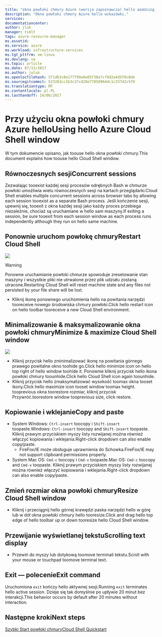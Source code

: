 ```yaml
---
title: "okna powłoki chmury Azure (wersja zapoznawcza) hello aaaUsing | Dokumentacja firmy Microsoft"
description: "Okna powłoki chmury Azure hello wskazówki."
services: 
documentationcenter: 
author: jluk
manager: timlt
tags: azure-resource-manager
ms.assetid: 
ms.service: azure
ms.workload: infrastructure-services
ms.tgt_pltfrm: vm-linux
ms.devlang: na
ms.topic: article
ms.date: 07/13/2017
ms.author: juluk
ms.openlocfilehash: 571db3c8e177799a9e05f38a7cf8d2a4d5f8c8de
ms.sourcegitcommit: 523283cc1b3c37c428e77850964dc1c33742c5f0
ms.translationtype: MT
ms.contentlocale: pl-PL
ms.lasthandoff: 10/06/2017
---
```

# <a name="using-hello-azure-cloud-shell-window"></a><span data-ttu-id="8396a-103">Przy użyciu okna powłoki chmury Azure hello</span><span class="sxs-lookup"><span data-stu-id="8396a-103">Using hello Azure Cloud Shell window</span></span>

<span data-ttu-id="8396a-104">W tym dokumencie opisano, jak toouse hello okna powłoki chmury.</span><span class="sxs-lookup"><span data-stu-id="8396a-104">This document explains how toouse hello Cloud Shell window.</span></span>

## <a name="concurrent-sessions"></a><span data-ttu-id="8396a-105">Równoczesnych sesji</span><span class="sxs-lookup"><span data-stu-id="8396a-105">Concurrent sessions</span></span>
<span data-ttu-id="8396a-106">Zezwalając tooexist każdej sesji procesów odrębnych Bash w chmurze powłoki umożliwia wielu równoczesnych sesji na kartach przeglądarki.</span><span class="sxs-lookup"><span data-stu-id="8396a-106">Cloud Shell enables multiple concurrent sessions across browser tabs by allowing each session tooexist as a separate Bash process.</span></span>
<span data-ttu-id="8396a-107">Jeśli kończenie sesji, upewnij się, tooexit z okna każdej sesji jako każdy proces przebiega niezależnie, chociaż są uruchamiane w hello sam maszyny.</span><span class="sxs-lookup"><span data-stu-id="8396a-107">If exiting a session, be sure tooexit from each session window as each process runs independently although they run on hello same machine.</span></span>

## <a name="restart-cloud-shell"></a><span data-ttu-id="8396a-108">Ponownie uruchom powłokę chmury</span><span class="sxs-lookup"><span data-stu-id="8396a-108">Restart Cloud Shell</span></span>
![](media/recycle.png)
> [!WARNING]
> <span data-ttu-id="8396a-109">Ponowne uruchamianie powłoki chmurze spowoduje zresetowanie stan maszyny i wszystkie pliki nie utrwalone przez plik udziału zostaną utracone.</span><span class="sxs-lookup"><span data-stu-id="8396a-109">Restarting Cloud Shell will reset machine state and any files not persisted by your file share will be lost.</span></span>

* <span data-ttu-id="8396a-110">Kliknij ikonę ponownego uruchomienia hello na powitania narzędzi tooreceive nowego środowiska chmury powłoki.</span><span class="sxs-lookup"><span data-stu-id="8396a-110">Click hello restart icon on hello toolbar tooreceive a new Cloud Shell environment.</span></span>

## <a name="minimize--maximize-cloud-shell-window"></a><span data-ttu-id="8396a-111">Minimalizowanie & maksymalizowanie okna powłoki chmury</span><span class="sxs-lookup"><span data-stu-id="8396a-111">Minimize & maximize Cloud Shell window</span></span>
![](media/minmax.png)
* <span data-ttu-id="8396a-112">Kliknij przycisk hello zminimalizować ikonę na powitania górnego prawego powitalne okno toohide go.</span><span class="sxs-lookup"><span data-stu-id="8396a-112">Click hello minimize icon on hello top right of hello window toohide it.</span></span> <span data-ttu-id="8396a-113">Ponownie kliknij przycisk hello ikona powłoki chmury toounhide.</span><span class="sxs-lookup"><span data-stu-id="8396a-113">Click hello Cloud Shell icon again toounhide.</span></span>
* <span data-ttu-id="8396a-114">Kliknij przycisk hello zmaksymalizować wysokość toomax okna tooset ikony.</span><span class="sxs-lookup"><span data-stu-id="8396a-114">Click hello maximize icon tooset window toomax height.</span></span> <span data-ttu-id="8396a-115">tooprevious okna toorestore rozmiar, kliknij przycisk Przywróć.</span><span class="sxs-lookup"><span data-stu-id="8396a-115">toorestore window tooprevious size, click restore.</span></span>

## <a name="copy-and-paste"></a><span data-ttu-id="8396a-116">Kopiowanie i wklejanie</span><span class="sxs-lookup"><span data-stu-id="8396a-116">Copy and paste</span></span>
* <span data-ttu-id="8396a-117">System Windows: `Ctrl-insert` toocopy i `Shift-insert` toopaste.</span><span class="sxs-lookup"><span data-stu-id="8396a-117">Windows: `Ctrl-insert` toocopy and `Shift-insert` toopaste.</span></span> <span data-ttu-id="8396a-118">Kliknij prawym przyciskiem myszy listy rozwijanej można również włączyć kopiowania i wklejania.</span><span class="sxs-lookup"><span data-stu-id="8396a-118">Right-click dropdown can also enable copy/paste.</span></span>
  * <span data-ttu-id="8396a-119">FireFox/IE może obsługuje uprawnienia do Schowka.</span><span class="sxs-lookup"><span data-stu-id="8396a-119">FireFox/IE may not support clipboard permissions properly.</span></span>
* <span data-ttu-id="8396a-120">System Mac OS: `Cmd-c` toocopy i `Cmd-v` toopaste.</span><span class="sxs-lookup"><span data-stu-id="8396a-120">Mac OS: `Cmd-c` toocopy and `Cmd-v` toopaste.</span></span> <span data-ttu-id="8396a-121">Kliknij prawym przyciskiem myszy listy rozwijanej można również włączyć kopiowania i wklejania.</span><span class="sxs-lookup"><span data-stu-id="8396a-121">Right-click dropdown can also enable copy/paste.</span></span>

## <a name="resize-cloud-shell-window"></a><span data-ttu-id="8396a-122">Zmień rozmiar okna powłoki chmury</span><span class="sxs-lookup"><span data-stu-id="8396a-122">Resize Cloud Shell window</span></span>
* <span data-ttu-id="8396a-123">Kliknij i przeciągnij hello górnej krawędzi paska narzędzi hello w górę lub w dół okna powłoki chmury hello tooresize.</span><span class="sxs-lookup"><span data-stu-id="8396a-123">Click and drag hello top edge of hello toolbar up or down tooresize hello Cloud Shell window.</span></span>

## <a name="scrolling-text-display"></a><span data-ttu-id="8396a-124">Przewijanie wyświetlanej tekstu</span><span class="sxs-lookup"><span data-stu-id="8396a-124">Scrolling text display</span></span>
* <span data-ttu-id="8396a-125">Przewiń do myszy lub dotykową toomove terminali tekstu.</span><span class="sxs-lookup"><span data-stu-id="8396a-125">Scroll with your mouse or touchpad toomove terminal text.</span></span>

## <a name="exit-command"></a><span data-ttu-id="8396a-126">Exit — polecenie</span><span class="sxs-lookup"><span data-stu-id="8396a-126">Exit command</span></span>
<span data-ttu-id="8396a-127">Uruchomiona `exit` kończy hello aktywnej sesji.</span><span class="sxs-lookup"><span data-stu-id="8396a-127">Running `exit` terminates hello active session.</span></span> <span data-ttu-id="8396a-128">Dzieje się tak domyślnie po upływie 20 minut bez interakcji.</span><span class="sxs-lookup"><span data-stu-id="8396a-128">This behavior occurs by default after 20 minutes without interaction.</span></span>

## <a name="next-steps"></a><span data-ttu-id="8396a-129">Następne kroki</span><span class="sxs-lookup"><span data-stu-id="8396a-129">Next steps</span></span>
[<span data-ttu-id="8396a-130">Szybki Start powłoki chmury</span><span class="sxs-lookup"><span data-stu-id="8396a-130">Cloud Shell Quickstart</span></span>](quickstart.md)
